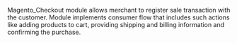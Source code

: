 Magento_Checkout module allows merchant to register sale transaction with the customer. Module implements consumer flow
that includes such actions like adding products to cart, providing shipping and billing information and confirming
the purchase.